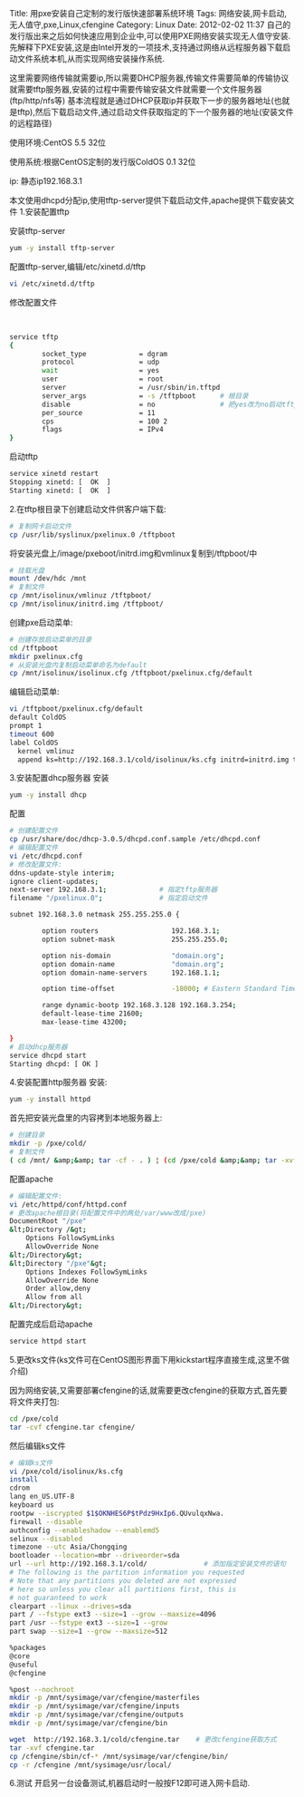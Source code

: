Title: 用pxe安装自己定制的发行版快速部署系统环境
Tags: 网络安装,网卡启动,无人值守,pxe,Linux,cfengine
Category: Linux
Date: 2012-02-02 11:37
自己的发行版出来之后如何快速应用到企业中,可以使用PXE网络安装实现无人值守安装. 先解释下PXE安装,这是由Intel开发的一项技术,支持通过网络从远程服务器下载启动文件系统本机,从而实现网络安装操作系统.

这里需要网络传输就需要ip,所以需要DHCP服务器,传输文件需要简单的传输协议就需要tftp服务器,安装的过程中需要传输安装文件就需要一个文件服务器(ftp/http/nfs等)
基本流程就是通过DHCP获取ip并获取下一步的服务器地址(也就是tftp),然后下载启动文件,通过启动文件获取指定的下一个服务器的地址(安装文件的远程路径)

使用环境:CentOS 5.5 32位

使用系统:根据CentOS定制的发行版ColdOS 0.1 32位

ip: 静态ip192.168.3.1

本文使用dhcpd分配ip,使用tftp-server提供下载启动文件,apache提供下载安装文件
1.安装配置tftp

安装tftp-server
```bash 
yum -y install tftp-server
```
配置tftp-server,编辑/etc/xinetd.d/tftp
```bash 
vi /etc/xinetd.d/tftp
```
修改配置文件

&nbsp;
```bash 
service tftp
{
        socket_type             = dgram
        protocol                = udp
        wait                    = yes
        user                    = root
        server                  = /usr/sbin/in.tftpd
        server_args             = -s /tftpboot      # 根目录
        disable                 = no                # 把yes改为no启动tftp
        per_source              = 11
        cps                     = 100 2
        flags                   = IPv4
}
```
启动tftp
```bash 
service xinetd restart
Stopping xinetd: [  OK  ]
Starting xinetd: [  OK  ]
```
2.在tftp根目录下创建启动文件供客户端下载:
```bash 
# 复制网卡启动文件
cp /usr/lib/syslinux/pxelinux.0 /tftpboot
```
将安装光盘上/image/pxeboot/initrd.img和vmlinux复制到/tftpboot/中
```bash 
# 挂载光盘
mount /dev/hdc /mnt
# 复制文件
cp /mnt/isolinux/vmlinuz /tftpboot/
cp /mnt/isolinux/initrd.img /tftpboot/
```
创建pxe启动菜单:
```bash 
# 创建存放启动菜单的目录
cd /tftpboot
mkdir pxelinux.cfg
# 从安装光盘内复制启动菜单命名为default
cp /mnt/isolinux/isolinux.cfg /tftpboot/pxelinux.cfg/default
```
编辑启动菜单:
```bash 
vi /tftpboot/pxelinux.cfg/default
default ColdOS
prompt 1
timeout 600
label ColdOS
  kernel vmlinuz
  append ks=http://192.168.3.1/cold/isolinux/ks.cfg initrd=initrd.img text # 指定ks文件位置
```
3.安装配置dhcp服务器
安装
```bash 
yum -y install dhcp
```
配置
```bash 
# 创建配置文件
cp /usr/share/doc/dhcp-3.0.5/dhcpd.conf.sample /etc/dhcpd.conf
# 编辑配置文件
vi /etc/dhcpd.conf
# 修改配置文件:
ddns-update-style interim;
ignore client-updates;
next-server 192.168.3.1;             # 指定tftp服务器
filename "/pxelinux.0";              # 指定启动文件

subnet 192.168.3.0 netmask 255.255.255.0 {

        option routers                  192.168.3.1;
        option subnet-mask              255.255.255.0;

        option nis-domain               "domain.org";
        option domain-name              "domain.org";
        option domain-name-servers      192.168.1.1;

        option time-offset              -18000; # Eastern Standard Time

        range dynamic-bootp 192.168.3.128 192.168.3.254;
        default-lease-time 21600;
        max-lease-time 43200;

}
# 启动dhcp服务器
service dhcpd start
Starting dhcpd: [ OK ]
```
4.安装配置http服务器
安装:
```bash 
yum -y install httpd
```
首先把安装光盘里的内容拷到本地服务器上:
```bash 
# 创建目录
mkdir -p /pxe/cold/
# 复制文件
( cd /mnt/ &amp;&amp; tar -cf - . ) ¦ (cd /pxe/cold &amp;&amp; tar -xvf - )
```
配置apache
```bash 
# 编辑配置文件:
vi /etc/httpd/conf/httpd.conf
# 更改apache根目录(将配置文件中的两处/var/www改成/pxe)
DocumentRoot "/pxe"
&lt;Directory /&gt;
    Options FollowSymLinks
    AllowOverride None
&lt;/Directory&gt;
&lt;Directory "/pxe"&gt;
    Options Indexes FollowSymLinks
    AllowOverride None
    Order allow,deny
    Allow from all
&lt;/Directory&gt;
```
配置完成后启动apache
```bash 
service httpd start
```
5.更改ks文件(ks文件可在CentOS图形界面下用kickstart程序直接生成,这里不做介绍)

因为网络安装,又需要部署cfengine的话,就需要更改cfengine的获取方式,首先要将文件夹打包:
```bash 
cd /pxe/cold
tar -cvf cfengine.tar cfengine/
```
然后编辑ks文件
```bash 
# 编辑ks文件
vi /pxe/cold/isolinux/ks.cfg
install
cdrom
lang en_US.UTF-8
keyboard us
rootpw --iscrypted $1$OKNHES6P$tPdz9HxIp6.QUvulqxNwa.
firewall --disable
authconfig --enableshadow --enablemd5
selinux --disabled
timezone --utc Asia/Chongqing
bootloader --location=mbr --driveorder=sda
url --url http://192.168.3.1/cold/              # 添加指定安装文件的语句
# The following is the partition information you requested
# Note that any partitions you deleted are not expressed
# here so unless you clear all partitions first, this is
# not guaranteed to work
clearpart --linux --drives=sda
part / --fstype ext3 --size=1 --grow --maxsize=4096
part /usr --fstype ext3 --size=1 --grow
part swap --size=1 --grow --maxsize=512

%packages
@core
@useful
@cfengine

%post --nochroot
mkdir -p /mnt/sysimage/var/cfengine/masterfiles
mkdir -p /mnt/sysimage/var/cfengine/inputs
mkdir -p /mnt/sysimage/var/cfengine/outputs
mkdir -p /mnt/sysimage/var/cfengine/bin

wget  http://192.168.3.1/cold/cfengine.tar    # 更改cfengine获取方式
tar -xvf cfengine.tar
cp /cfengine/sbin/cf-* /mnt/sysimage/var/cfengine/bin/
cp -r /cfengine /mnt/sysimage/usr/local/
```
6.测试
开启另一台设备测试,机器启动时一般按F12即可进入网卡启动.

